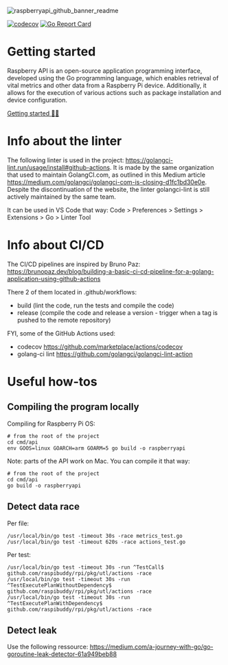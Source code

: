 ![raspberryapi_github_banner_readme](https://user-images.githubusercontent.com/98493964/214853808-9ef7599f-4097-4df8-b5b1-8fcfa40e5ebf.png)

[![codecov](https://codecov.io/gh/layerzzzio/raspberryapi/branch/main/graph/badge.svg?token=IKY9WGCDIY)](https://codecov.io/gh/layerzzzio/raspberryapi)
[![Go Report Card](https://goreportcard.com/badge/github.com/raspibuddy/rpi)](https://goreportcard.com/report/github.com/raspibuddy/rpi)

# Getting started

Raspberry API is an open-source application programming interface, developed using the Go programming language, which enables retrieval of vital metrics and other data from a Raspberry Pi device. Additionally, it allows for the execution of various actions such as package installation and device configuration.

<a href="https://raspberryapi.com/docs/getting-started.html">Getting started 👩‍💻</a>

# Info about the linter

The following linter is used in the project: https://golangci-lint.run/usage/install#github-actions. It is made by the same organization that used to maintain GolangCI.com, as outlined in this Medium article https://medium.com/golangci/golangci-com-is-closing-d1fc1bd30e0e. Despite the discontinuation of the website, the linter golangci-lint is still actively maintained by the same team.

It can be used in VS Code that way:
Code > Preferences > Settings > Extensions > Go > Linter Tool

# Info about CI/CD

The CI/CD pipelines are inspired by Bruno Paz:
https://brunopaz.dev/blog/building-a-basic-ci-cd-pipeline-for-a-golang-application-using-github-actions

There 2 of them located in .github/workflows: 
- build (lint the code, run the tests and compile the code)
- release (compile the code and release a version - trigger when a tag is pushed to the remote repository)

FYI, some of the GitHub Actions used:
- codecov https://github.com/marketplace/actions/codecov
- golang-ci lint https://github.com/golangci/golangci-lint-action

# Useful how-tos

## Compiling the program locally

Compiling for Raspberry Pi OS:
```
# from the root of the project
cd cmd/api
env GOOS=linux GOARCH=arm GOARM=5 go build -o raspberryapi
```

Note: parts of the API work on Mac. You can compile it that way:
```
# from the root of the project
cd cmd/api
go build -o raspberryapi
```

## Detect data race

Per file:
```
/usr/local/bin/go test -timeout 30s -race metrics_test.go
/usr/local/bin/go test -timeout 620s -race actions_test.go
```

Per test:
```
/usr/local/bin/go test -timeout 30s -run ^TestCall$ github.com/raspibuddy/rpi/pkg/utl/actions -race
/usr/local/bin/go test -timeout 30s -run ^TestExecutePlanWithoutDependency$ github.com/raspibuddy/rpi/pkg/utl/actions -race
/usr/local/bin/go test -timeout 30s -run ^TestExecutePlanWithDependency$ github.com/raspibuddy/rpi/pkg/utl/actions -race
```

## Detect leak

Use the following ressource: https://medium.com/a-journey-with-go/go-goroutine-leak-detector-61a949beb88
